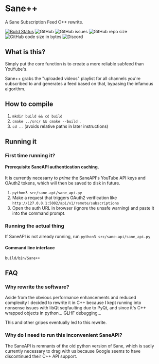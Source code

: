 # Sane++
A Sane Subscription Feed C++ rewrite.

[![Build Status](https://api.travis-ci.org/BluABK/sanepp.svg?branch=master)](https://travis-ci.org/BluABK/sanepp)
![GitHub](https://img.shields.io/github/license/bluabk/sanepp.svg)
![GitHub issues](https://img.shields.io/github/issues/bluabk/sanepp.svg)
![GitHub repo size](https://img.shields.io/github/repo-size/bluabk/sanepp.svg?style=popout)
![GitHub code size in bytes](https://img.shields.io/github/languages/code-size/bluabk/sanepp.svg)
![Discord](https://img.shields.io/discord/499274159839379473.svg?style=popout)


## What is this?
Simply put the core function is to create a more reliable subfeed than YouYube's.

Sane++ grabs the "uploaded videos" playlist for all channels you're subscribed to and generates a feed based on that, bypasing the infamous algorithm. 

## How to compile
  1. `mkdir build && cd build`
  2. `cmake ../src/ && cmake --build .`
  3. `cd ..` (avoids relative paths in later instructions)

## Running it
### First time running it?
#### Prerequisite SaneAPI authentication caching.
It is currently necesarry to *prime* the SaneAPI's YouTube API keys and OAuth2 tokens, which will then be saved to disk in future.

  1. `python3 src/sane-api/sane_api.py`
  2. Make a request that triggers OAuth2 verification like `http://127.0.0.1:5002/api/v1/remote/subscriptions`
  3. Open the auth URL in browser (ignore the unsafe warning) and paste it into the command prompt.

### Running the actual thing
If SaneAPI is not already running, run `python3 src/sane-api/sane_api.py`
#### Command line interface
`build/bin/Sane++`

## FAQ
### Why rewrite the software?
Aside from the obvious performance enhancements and reduced complexity I decided to rewrite it in C++ because I kept running into nonsense issues with libQt segfaulting due to PyQt, and since it's C++ wrapped objects in python... GLHF debugging...

This and other gripes eventually led to this rewrite.
### Why do I need to run this inconvenient SaneAPI?
The SaneAPI is remnants of the old python version of Sane, which is sadly currently necessary to drag with us because Google seems to have discontinued their C++ API support.
